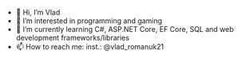 - 👋 Hi, I’m Vlad
- 👀 I’m interested in programming and gaming
- 🌱 I’m currently learning C#, ASP.NET Core, EF Core, SQL and web development frameworks/libraries
- 📫 How to reach me: inst.: @vlad_romanuk21
